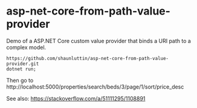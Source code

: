 # asp-net-core-from-path-value-provider

Demo of a ASP.NET Core custom value provider that binds a URI path to a complex model.

    https://github.com/shaunluttin/asp-net-core-from-path-value-provider.git
    dotnet run;

Then go to http://localhost:5000/properties/search/beds/3/page/1/sort/price_desc

See also: https://stackoverflow.com/a/51111295/1108891
